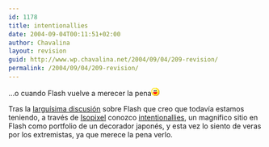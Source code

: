 ```yaml
---
id: 1178
title: intentionallies
date: 2004-09-04T00:11:51+02:00
author: Chavalina
layout: revision
guid: http://www.wp.chavalina.net/2004/09/04/209-revision/
permalink: /2004/09/04/209-revision/
---
```

…o cuando Flash vuelve a merecer la pena![emo](/imagenes/emoticonos/risa.gif) 

Tras la <a href="http://www.chavalina.net/comentar.php?idpost=201" target=′_blank′>larguísima discusión</a> sobre Flash que creo que todavía estamos teniendo, a través de <a href="http://www.isopixel.net/archives/001959.html" target="_blank">Isopixel</a> conozco <a href="http://www.intentionallies.co.jp/" target="_blank">intentionallies</a>, un magnifico sitio en Flash como portfolio de un decorador japonés, y esta vez lo siento de veras por los extremistas, ya que merece la pena verlo.